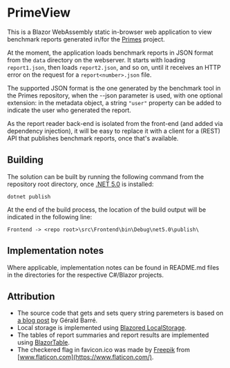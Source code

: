 # PrimeView

This is a Blazor WebAssembly static in-browser web application to view benchmark reports generated in/for the [Primes](https://github.com/PlummersSoftwareLLC/Primes) project.

At the moment, the application loads benchmark reports in JSON format from the `data` directory on the webserver. It starts with loading `report1.json`, then loads `report2.json`, and so on, until it receives an HTTP error on the request for a `report<number>.json` file.

The supported JSON format is the one generated by the benchmark tool in the Primes repository, when the --json parameter is used, with one optional extension: in the metadata object, a string `"user"` property can be added to indicate the user who generated the report.

As the report reader back-end is isolated from the front-end (and added via dependency injection), it will be easy to replace it with a client for a (REST) API that publishes benchmark reports, once that's available.

## Building

The solution can be built by running the following command from the repository root directory, once [.NET 5.0](https://dotnet.microsoft.com/download/dotnet/5.0) is installed:

```
dotnet publish
```

At the end of the build process, the location of the build output will be indicated in the following line:
```
Frontend -> <repo root>\src\Frontend\bin\Debug\net5.0\publish\
```

## Implementation notes
Where applicable, implementation notes can be found in README.md files in the directories for the respective C#/Blazor projects.

## Attribution

* The source code that gets and sets query string paremeters is based on [a blog post](https://www.meziantou.net/bind-parameters-from-the-query-string-in-blazor.htm) by G&eacute;rald Barr&eacute;.
* Local storage is implemented using [Blazored LocalStorage](https://github.com/Blazored/LocalStorage).
* The tables of report summaries and report results are implemented using [BlazorTable](https://github.com/IvanJosipovic/BlazorTable).
* The checkered flag in favicon.ico was made by [Freepik](https://www.freepik.com) from [www.flaticon.com](https://www.flaticon.com/).
